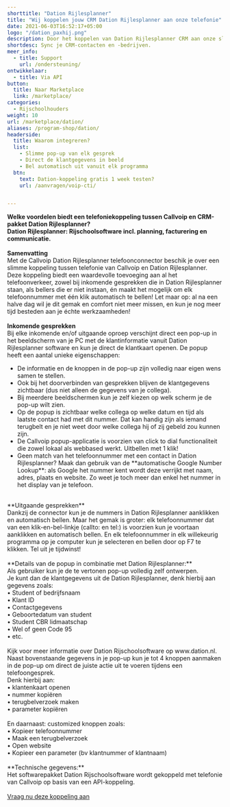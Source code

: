 ```yaml
---
shorttitle: "Dation Rijlesplanner"
title: "Wij koppelen jouw CRM Dation Rijlesplanner aan onze telefonie"
date: 2021-06-03T16:52:17+05:00
logo: "/dation_paxhij.png"
description: Door het koppelen van Dation Rijlesplanner CRM aan onze slimme telefonie werk je een stuk efficienter.
shortdesc: Sync je CRM-contacten en -bedrijven.
meer_info:
  - title: Support
    url: /ondersteuning/
ontwikkelaar:
  - title: Via API
button:
  title: Naar Marketplace
  link: /marketplace/
categories:
  - Rijschoolhouders
weight: 10
url: /marketplace/dation/
aliases: /program-shop/dation/
headerside:
  title: Waarom integreren?
  list:
    - Slimme pop-up van elk gesprek
    - Direct de klantgegevens in beeld
    - Bel automatisch uit vanuit elk programma
  btn:
    text: Dation-koppeling gratis 1 week testen?
    url: /aanvragen/voip-cti/


---
```


**Welke voordelen biedt een telefoniekoppeling tussen Callvoip en CRM-pakket Dation Rijlesplanner?<br>
Dation Rijlesplanner: Rijschoolsoftware incl. planning, facturering en communicatie.**<br>
<br>
**Samenvatting**<br>
Met de Callvoip Dation Rijlesplanner telefoonconnector beschik je over een slimme koppeling tussen telefonie van Callvoip en Dation Rijlesplanner. Deze koppeling biedt een waardevolle toevoeging aan al het telefoonverkeer, zowel bij inkomende gesprekken die in Dation Rijlesplanner staan, als bellers die er niet instaan, én maakt het mogelijk om elk telefoonnummer met één klik automatisch te bellen! Let maar op: al na een halve dag wil je dit gemak en comfort niet meer missen, en kun je nog meer tijd besteden aan je échte werkzaamheden!<br>
<br>
**Inkomende gesprekken**<br>
Bij elke inkomende en/of uitgaande oproep verschijnt direct een pop-up in het beeldscherm van je PC met de klantinformatie vanuit Dation Rijlesplanner software en kun je direct de klantkaart openen. De popup heeft een aantal unieke eigenschappen: <br>
<div class="usp-list">
<ul>
<li>De informatie en de knoppen in de pop-up zijn volledig naar eigen wens samen te stellen.</li>
<li>Ook bij het doorverbinden van gesprekken blijven de klantgegevens zichtbaar (dus niet alleen de gegevens van je collega).</li>
<li>Bij meerdere beeldschermen kun je zelf kiezen op welk scherm je de pop-up wilt zien.</li>
<li>Op de popup is zichtbaar welke collega op welke datum en tijd als laatste contact had met dit nummer. Dat kan handig zijn als iemand terugbelt en je niet weet door welke collega hij of zij gebeld zou kunnen zijn.</li>
<li>De Callvoip popup-applicatie is voorzien van click to dial functionaliteit die zowel lokaal als webbased werkt. Uitbellen met 1 klik!</li>
<li>Geen match van het telefoonnummer met een contact in Dation Rijlesplanner? Maak dan gebruik van de **automatische Google Number Lookup**: als Google het nummer kent wordt deze verrijkt met naam, adres, plaats en website. Zo weet je toch meer dan enkel het nummer in het display van je telefoon.</li>
</ul>
</div>
<br>
**Uitgaande gesprekken**<br>
Dankzij de connector kun je de nummers in Dation Rijlesplanner aanklikken en automatisch bellen. Maar het gemak is groter: elk telefoonnummer dat van een klik-en-bel-linkje (callto: en tel:) is voorzien kun je voortaan aanklikken en automatisch bellen. En elk telefoonnummer in elk willekeurig programma op je computer kun je selecteren en bellen door op F7 te klikken. Tel uit je tijdwinst! <br>
<br>
**Details van de popup in combinatie met Dation Rijlesplanner:**<br>
Als gebruiker kun je de te vertonen pop-up volledig zelf ontwerpen. <br>
Je kunt dan de klantgegevens uit de Dation Rijlesplanner, denk hierbij aan gegevens zoals: <br>
• Student of bedrijfsnaam<br>
• Klant ID<br>
• Contactgegevens<br>
• Geboortedatum van student<br>
• Student CBR lidmaatschap<br>
• Wel of geen Code 95<br>
• etc. <br>
<br>
Kijk voor meer informatie over Dation Rijschoolsoftware op www.dation.nl.
<br>
Naast bovenstaande gegevens in je pop-up kun je tot 4 knoppen aanmaken in de pop-up om direct de juiste actie uit te voeren tijdens een telefoongesprek. <br>
Denk hierbij aan:<br>
• klantenkaart openen<br>
• nummer kopiëren<br>
• terugbelverzoek maken<br>
• parameter kopiëren<br>
<br>
En daarnaast: customized knoppen zoals: <br>
• Kopieer telefoonnummer<br>
• Maak een terugbelverzoek<br>
• Open website <br>
• Kopieer een parameter (bv klantnummer of klantnaam) <br>
<br>
**Technische gegevens:**<br>
Het softwarepakket Dation Rijschoolsoftware wordt gekoppeld met telefonie van Callvoip op basis van een API-koppeling.<br>
<br><a href="/aanvragen/voip-cti/" class="button">Vraag nu deze koppeling aan</a>

